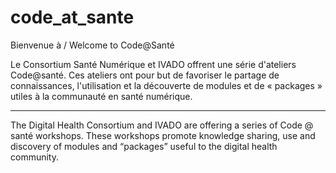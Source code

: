 # code_at_sante
Bienvenue à / Welcome to Code@Santé

Le Consortium Santé Numérique et IVADO offrent une série d'ateliers Code@santé. Ces ateliers ont pour but de favoriser le partage de connaissances, l'utilisation et la découverte de modules et de « packages » utiles à la communauté en santé numérique.

-------------------------------------------------------------------------------

The Digital Health Consortium and IVADO are offering a series of Code @ santé workshops. These workshops promote knowledge sharing, use and discovery of modules and “packages” useful to the digital health community.
